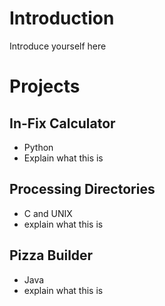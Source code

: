 # Introduction
Introduce yourself here

# Projects
## In-Fix Calculator
- Python
- Explain what this is

## Processing Directories
- C and UNIX
- explain what this is

## Pizza Builder
- Java
- explain what this is
